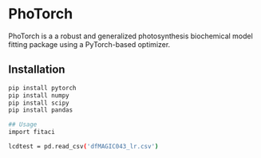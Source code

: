 # PhoTorch

PhoTorch is a a robust and generalized photosynthesis biochemical model fitting package using a PyTorch-based optimizer.

## Installation
```bash
pip install pytorch
pip install numpy
pip install scipy
pip install pandas

## Usage
import fitaci

lcdtest = pd.read_csv('dfMAGIC043_lr.csv')
